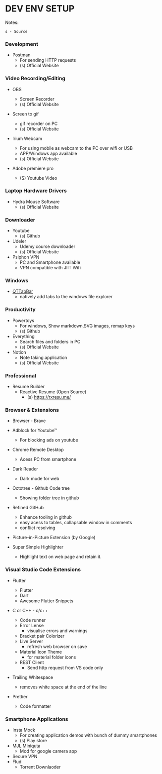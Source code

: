 # DEV ENV SETUP

Notes:
```
s - Source
```

### Development
- Postman
    - For sending HTTP requests
    - (s) Official Website

### Video Recording/Editing
- OBS
    - Screen Recorder
    - (s) Official Website

- Screen to gif
    - gif recorder on PC
    - (s) Official Website

- Irium Webcam
    - For using mobile as webcam to the PC over wifi or USB
    - APP/Windows app available
    - (s) Official Website
- Adobe premiere pro
    - (S) Youtube Video

### Laptop Hardware Drivers

- Hydra Mouse Software
    - (s) Official Website

### Downloader

- Youtube
    - (s) Github
- Udeler
    - Udemy course downloader
    - (s) Official Website
- Psiphon VPN
    - PC and Smartphone available
    - VPN compatible with JIIT Wifi

### Windows
- [QTTabBar](http://qttabbar.wikidot.com/)
    - natively add tabs to the windows file explorer

### Productivity
- Powertoys
    - For windows, Show markdown,SVG images, remap keys
    - (s) Github
- Everything
    - Search files and folders in PC
    - (s) Official Website
- Notion
    - Note taking application
    - (s) Official Website

### Professional

- Resume Builder
    - Reactive Resume (Open Source)
        - (s) https://rxresu.me/

### Browser & Extensions

- Browser - Brave

- Adblock for Youtube™
    - For blocking ads on youtube

- Chrome Remote Desktop
    - Acess PC from smartphone

- Dark Reader
    - Dark mode for web

- Octotree - Github Code tree
    - Showing folder tree in github

- Refined GitHub
    - Enhance tooling in github
    - easy acess to tables, collapsable window in comments
    - conflict resolving


- Picture-in-Picture Extension (by Google)

- Super Simple Highlighter
    - Highlight text on web page and retain it.

### Visual Studio Code Extensions

- Flutter
     - Flutter
     - Dart
     - Awesome Flutter Snippets

- C or C++
        - c/c++
    - Code runner
    - Error Lense
        - visualise errors and warnings
    - Bracket pair Colorizer
    - Live Server
        - refresh web browser on save
    - Material Icon Theme
        - for material folder icons
    - REST Client
        - Send http request from VS code only
- Trailing Whitespace
    - removes white space at the end of the line
- Prettier
    - Code formatter


### Smartphone Applications

- Insta Mock
    - For creating application demos with bunch of dummy smartphones
    - (s) Play store
- MJL Miniquta
    - Mod for google camera app
- Secure VPN
- Flud
    - Torrent Downlaoder


